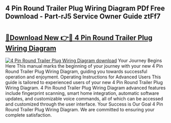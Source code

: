 ## 4 Pin Round Trailer Plug Wiring Diagram PDf Free Download - Part-rJ5 Service Owner Guide ztFf7

# <h2><a href="http://dfu6wb.blite.top/?on=4+Pin+Round+Trailer+Plug+Wiring+Diagram">🔗Download New 👉🔴 4 Pin Round Trailer Plug Wiring Diagram</a></h2>

[![4 Pin Round Trailer Plug Wiring Diagram download](https://i.imgur.com/lujVjoI.png)](http://dfu6wb.blite.top/?on=4+Pin+Round+Trailer+Plug+Wiring+Diagram)
Your Journey Begins Here This manual marks the beginning of your journey with your new 4 Pin Round Trailer Plug Wiring Diagram, guiding you towards successful operation and enjoyment. Operating Instructions for Advanced Users This guide is tailored to experienced users of your new 4 Pin Round Trailer Plug Wiring Diagram. 4 Pin Round Trailer Plug Wiring Diagram advanced features include fingerprint scanning, smart home integration, automatic software updates, and customizable voice commands, all of which can be accessed and customized through the user interface. Your Success is Our Goal 4 Pin Round Trailer Plug Wiring Diagram. We are committed to ensuring your complete satisfaction.
